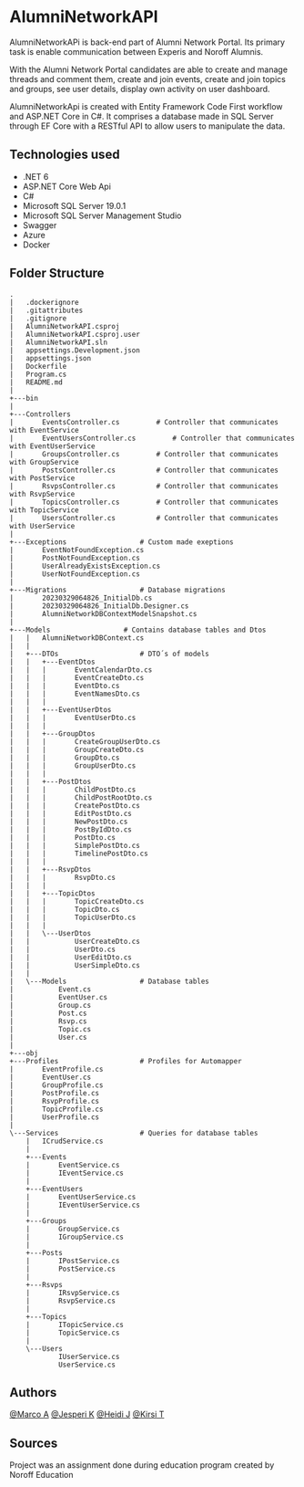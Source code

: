 # AlumniNetworkAPI

AlumniNetworkAPi is back-end part of Alumni Network Portal. Its primary task is enable communication between Experis and Noroff Alumnis. 

With the Alumni Network Portal candidates are able to create and manage threads and comment them, create and join events, create and join topics and groups, see user details, display own activity on user dashboard.

AlumniNetworkApi is created with Entity Framework Code First workflow and ASP.NET Core in C#. It comprises a database made in SQL Server through EF Core
with a RESTful API to allow users to manipulate the data. 

## Technologies used

* .NET 6
* ASP.NET Core Web Api
* C#
* Microsoft SQL Server 19.0.1
* Microsoft SQL Server Management Studio
* Swagger
* Azure
* Docker

## Folder Structure
```
.
|   .dockerignore
|   .gitattributes
|   .gitignore
|   AlumniNetworkAPI.csproj
|   AlumniNetworkAPI.csproj.user
|   AlumniNetworkAPI.sln
|   appsettings.Development.json
|   appsettings.json
|   Dockerfile
|   Program.cs
|   README.md
|   
+---bin
|
+---Controllers
|       EventsController.cs			# Controller that communicates with EventService
|       EventUsersController.cs			# Controller that communicates with EventUserService
|       GroupsController.cs			# Controller that communicates with GroupService
|       PostsController.cs			# Controller that communicates with PostService
|       RsvpsController.cs			# Controller that communicates with RsvpService
|       TopicsController.cs			# Controller that communicates with TopicService
|       UsersController.cs			# Controller that communicates with UserService
|       
+---Exceptions					# Custom made exeptions
|       EventNotFoundException.cs		
|       PostNotFoundException.cs
|       UserAlreadyExistsException.cs
|       UserNotFoundException.cs
|       
+---Migrations					# Database migrations
|       20230329064826_InitialDb.cs
|       20230329064826_InitialDb.Designer.cs
|       AlumniNetworkDBContextModelSnapshot.cs
|       
+---Models					# Contains database tables and Dtos
|   |   AlumniNetworkDBContext.cs
|   |   
|   +---DTOs					# DTO´s of models
|   |   +---EventDtos
|   |   |       EventCalendarDto.cs
|   |   |       EventCreateDto.cs
|   |   |       EventDto.cs
|   |   |       EventNamesDto.cs
|   |   |       
|   |   +---EventUserDtos
|   |   |       EventUserDto.cs
|   |   |       
|   |   +---GroupDtos
|   |   |       CreateGroupUserDto.cs
|   |   |       GroupCreateDto.cs
|   |   |       GroupDto.cs
|   |   |       GroupUserDto.cs
|   |   |       
|   |   +---PostDtos
|   |   |       ChildPostDto.cs
|   |   |       ChildPostRootDto.cs
|   |   |       CreatePostDto.cs
|   |   |       EditPostDto.cs
|   |   |       NewPostDto.cs
|   |   |       PostByIdDto.cs
|   |   |       PostDto.cs
|   |   |       SimplePostDto.cs
|   |   |       TimelinePostDto.cs
|   |   |       
|   |   +---RsvpDtos
|   |   |       RsvpDto.cs
|   |   |       
|   |   +---TopicDtos
|   |   |       TopicCreateDto.cs
|   |   |       TopicDto.cs
|   |   |       TopicUserDto.cs
|   |   |       
|   |   \---UserDtos
|   |           UserCreateDto.cs
|   |           UserDto.cs
|   |           UserEditDto.cs
|   |           UserSimpleDto.cs
|   |           
|   \---Models					# Database tables
|           Event.cs
|           EventUser.cs
|           Group.cs
|           Post.cs
|           Rsvp.cs
|           Topic.cs
|           User.cs
|           
+---obj
+---Profiles					# Profiles for Automapper
|       EventProfile.cs
|       EventUser.cs
|       GroupProfile.cs
|       PostProfile.cs
|       RsvpProfile.cs
|       TopicProfile.cs
|       UserProfile.cs
|       
\---Services					# Queries for database tables				
    |   ICrudService.cs				
    |   
    +---Events
    |       EventService.cs
    |       IEventService.cs
    |       
    +---EventUsers
    |       EventUserService.cs
    |       IEventUserService.cs
    |       
    +---Groups
    |       GroupService.cs
    |       IGroupService.cs
    |       
    +---Posts
    |       IPostService.cs
    |       PostService.cs
    |       
    +---Rsvps
    |       IRsvpService.cs
    |       RsvpService.cs
    |       
    +---Topics
    |       ITopicService.cs
    |       TopicService.cs
    |       
    \---Users
            IUserService.cs
            UserService.cs
```

## Authors
[@Marco A](https://github.com/DeferredMonk)
[@Jesperi K](https://github.com/jespetius)
[@Heidi J](https://github.com/HeidiJoensuu)
[@Kirsi T](https://github.com/KipaTa)

## Sources
Project was an assignment done during education program created by Noroff Education
